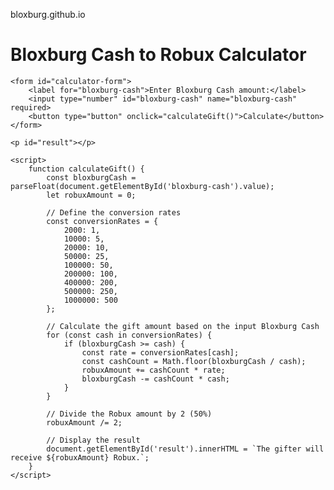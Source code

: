bloxburg.github.io
<!DOCTYPE html>
<html>
<head>
    <title>Bloxburg Cash to Robux Calculator</title>
</head>
<body>
    <h1>Bloxburg Cash to Robux Calculator</h1>
    
    <form id="calculator-form">
        <label for="bloxburg-cash">Enter Bloxburg Cash amount:</label>
        <input type="number" id="bloxburg-cash" name="bloxburg-cash" required>
        <button type="button" onclick="calculateGift()">Calculate</button>
    </form>
    
    <p id="result"></p>

    <script>
        function calculateGift() {
            const bloxburgCash = parseFloat(document.getElementById('bloxburg-cash').value);
            let robuxAmount = 0;

            // Define the conversion rates
            const conversionRates = {
                2000: 1,
                10000: 5,
                20000: 10,
                50000: 25,
                100000: 50,
                200000: 100,
                400000: 200,
                500000: 250,
                1000000: 500
            };

            // Calculate the gift amount based on the input Bloxburg Cash
            for (const cash in conversionRates) {
                if (bloxburgCash >= cash) {
                    const rate = conversionRates[cash];
                    const cashCount = Math.floor(bloxburgCash / cash);
                    robuxAmount += cashCount * rate;
                    bloxburgCash -= cashCount * cash;
                }
            }

            // Divide the Robux amount by 2 (50%)
            robuxAmount /= 2;

            // Display the result
            document.getElementById('result').innerHTML = `The gifter will receive ${robuxAmount} Robux.`;
        }
    </script>
</body>
</html>


